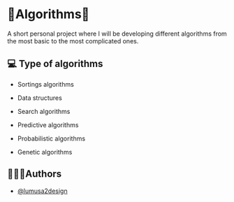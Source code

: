 
# 📔Algorithms📔

A short personal project where I will be developing different algorithms from the most basic to the most complicated ones.


## 💻 Type of algorithms

- Sortings algorithms

- Data structures

- Search algorithms

- Predictive algorithms

- Probabilistic algorithms


- Genetic algorithms



## 🧑🏽‍💻Authors

- [@lumusa2design](https://github.com/lumusa2design)

